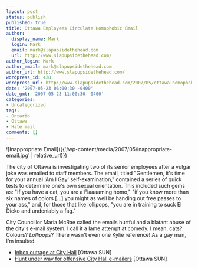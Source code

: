 ```yaml
---
layout: post
status: publish
published: true
title: Ottawa Employees Circulate Homophobic Email
author:
  display_name: Mark
  login: Mark
  email: mark@slapupsidethehead.com
  url: http://www.slapupsidethehead.com/
author_login: Mark
author_email: mark@slapupsidethehead.com
author_url: http://www.slapupsidethehead.com/
wordpress_id: 428
wordpress_url: http://www.slapupsidethehead.com/2007/05/ottawa-homophobic-email/
date: '2007-05-23 06:00:30 -0400'
date_gmt: '2007-05-23 11:00:30 -0400'
categories:
- Uncategorized
tags:
- Ontario
- Ottawa
- Hate mail
comments: []
---
```

![Inappropriate Email]({{'/wp-content/media/2007/05/inappropriate-email.jpg' | relative_url}})

The city of Ottawa is investigating two of its senior employees after a vulgar joke was emailed to staff members. The email, titled "Gentlemen, it's time for your annual 'Am I Gay' self-examination," contained a series of quick tests to determine one's own sexual orientation. This included such gems as: "If you have a cat, you are a Flaaaaming homo," "if you know more than six names of colors [...] you might as well be handing out free passes to your ass," and, for those that like lollipops, "you are in training to suck El Dicko and undeniably a fag."

City Councillor Maria McRae called the emails hurtful and a blatant abuse of the city's e-mail system. I call it a lame attempt at comedy. I mean, cats? Colours? _Lollipops_? There wasn't even one Kylie reference! As a gay man, I'm insulted.

- [Inbox outrage at City Hall](http://ottsun.canoe.ca/News/OttawaAndRegion/2007/05/18/4189992-sun.html) [Ottawa SUN]
- [Hunt under way for offensive City Hall e-mailers](http://www.ottawasun.com/News/OttawaAndRegion/2007/05/19/4192146-sun.html) [Ottawa SUN]
